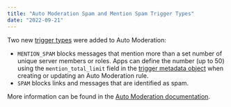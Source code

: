 ```yaml
---
title: "Auto Moderation Spam and Mention Spam Trigger Types"
date: "2022-09-21"
---
```


Two new [trigger types](/docs/resources/auto-moderation#auto-moderation-rule-object-trigger-types) were added to Auto Moderation:

* `MENTION_SPAM` blocks messages that mention more than a set number of unique server members or roles. Apps can define the number (up to 50) using the `mention_total_limit` field in the [trigger metadata object](/docs/resources/auto-moderation#auto-moderation-rule-object-trigger-metadata) when creating or updating an Auto Moderation rule.
* `SPAM` blocks links and messages that are identified as spam.

More information can be found in the [Auto Moderation documentation](/docs/resorces/auto-moderation).
